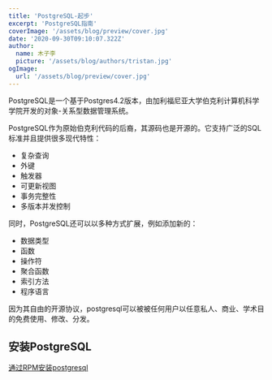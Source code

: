```yaml
---
title: 'PostgreSQL-起步'
excerpt: 'PostgreSQL指南'
coverImage: '/assets/blog/preview/cover.jpg'
date: '2020-09-30T09:10:07.322Z'
author:
  name: 木子李
  picture: '/assets/blog/authors/tristan.jpg'
ogImage:
  url: '/assets/blog/preview/cover.jpg'
---
```


PostgreSQL是一个基于Postgres4.2版本，由加利福尼亚大学伯克利计算机科学学院开发的对象-关系型数据管理系统。

PostgreSQL作为原始伯克利代码的后裔，其源码也是开源的。它支持广泛的SQL标准并且提供很多现代特性：
- 复杂查询
- 外键
- 触发器
- 可更新视图
- 事务完整性
- 多版本并发控制

同时，PostgreSQL还可以以多种方式扩展，例如添加新的：
- 数据类型
- 函数
- 操作符
- 聚合函数
- 索引方法
- 程序语言

因为其自由的开源协议，postgresql可以被被任何用户以任意私人、商业、学术目的免费使用、修改、分发。

## 安装PostgreSQL
[通过RPM安装postgresql](https://www.postgresql.org/download/linux/redhat/)